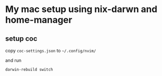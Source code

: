 # My mac setup using nix-darwn and home-manager

## setup coc

copy `coc-settings.json` to `~/.config/nvim/`

and run

`darwin-rebuild switch`

